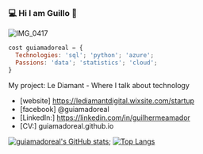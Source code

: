 ### 💻 Hi I am Guillo 🦾

![IMG_0417](https://user-images.githubusercontent.com/96705374/147861433-7259fa33-132a-452b-b4ba-2c87bb43be5d.JPG)

```js
cost guiamadoreal = { 
  Technologies: 'sql'; 'python'; 'azure';
  Passions: 'data'; 'statistics'; 'cloud';
}
````

  My project: Le Diamant -  Where I talk about technology
  
  - [website] https://lediamantdigital.wixsite.com/startup
  - [facebook] @guiamadoreal
  - [LinkedIn:] https://linkedin.com/in/guilhermeamador
  - [CV:] guiamadoreal.github.io
   
[![guiamadoreal's GitHub stats](https://github-readme-stats.vercel.app/api?username=guiamadoreal)](https://github.com/anuraghazra/github-readme-stats);
[![Top Langs](https://github-readme-stats.vercel.app/api/top-langs/?username=guiamadoreal&layout=compact)](https://github.com/anuraghazra/github-readme-stats)
<!---
